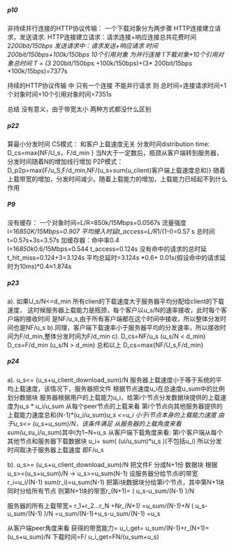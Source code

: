 ##### p10
非持续并行连接的HTTP协议传输：
一个下载对象分为两步骤 HTTP连接建立请求，发送请求. 
HTTP连接建立请求：请求连接+响应连接总共花费时间2*200bit/150bps
发送请求中：请求发送+响应请求 时间  200bit/150bps+100k/150bps
10个引用对象 为并行连接
1下载对象+10个引用对象总时间 T = (3* 200bit/150bps +100k/150bps)+(3* 200bit/15bps +100k/15bps)=7377s

持续的HTTP协议传输
中 只有一个连接  不能并行请求
则 总时间=连接请求时间+1个对象时间+10个引用对象时间=7351s

总结 没有意义，由于带宽太小 两种方式都没什么区别

##### p22
算最小分发时间
CS模式：  和客户上载速度无关
分发时间distribution time: D_cs=max{NF/U_s，F/d_min }
当N大于一定数后，瓶颈从客户端转到服务器，分发时间随着N的增加线行增加
P2P模式：
D_p2p=max{F/u_S,F/d_min,NF/(u_s+sum(u_client)客户端上载速度总和)}
随着上载带宽的增加，分发时间减少。随着上载能力的增加，上载能力已经起不到什么作用

##### P9
没有缓存：
一个对象时间=L/R=850k/15Mbps=0.0567s
流量强度I=16*850K/15Mbps=0.907
平均接入时延t_access=L/R*1/(1-I)=0.57 s
总时间t=0.57s+3s=3.57s
加缓存器：命中率0.4  
I=16*850k*0.6/15Mbps=0.544
t_access=0.124s
没有命中的请求的总时延t_hit_miss=0.124+3=3.124s
平均总延时=3.124s *0.6+ 0.01s(假设命中的请求延时为10ms)*0.4≈1.874s


##### p23
a). 如果U_s/N<=d_min 所有clien的下载速度大于服务器平均分配给client的下载速度，
这时候服务器上载能力是瓶颈，每个客户以u_s/N的速率接收，此时每个客户端的接收时间
是NF/u_s,由于所有客户端都在这个时间中接收，所以整体分发时间也是NF/u_s
b).同理，客户端下载速率小于服务器平均的分发速率，所以接收时间为F/d_min,整体分发时间为F/d_min
c).
D_cs=NF/u_s (u_s/N < d_min)
D_cs=F/d_min (u_s/N > d_min)
总和以上 D_cs=max{NF/U_s,F/d_min}

##### p24
a). u_s<= (u_s+u_client_download_sum)/N
服务器上载速度小于等于系统的平均上载速度，该情况下，服务器把文件
根据节点速度u_i在总速度u_sum中的比例划分数据块
服务器根据用户的上载能力u_i，给第i个节点分发数据块提供的上载速度为u_s * u_i/u_sum
从每个peer节点的上载来看
第i个节点向其他服务器提供的上载能力速度总和(N-1)*(u_i/u_sum)*u_s <=u_i 小于i节点本身的上载能力速度
由于u_s<= (u_s+u_sum)/N，该条件满足
从服务器的上载角度来看
sum(u_s*u_i/u_sum)其中i为1~N=u_s
从客户端下载角度来看:
第i个客户端从每个其他节点和服务器下载数据块
u_i+ sum( (ui/u_sum)*u_s )(不包括u_i) 
所以分发时间取决于服务器上载速度 即F/u_s

b). u_s>= (u_s+u_client_download_sum)/N
把文件F 分成N+1份 数据块
根据 
u_s>=(u_s+u_sum)/N   ->  u_s>=u_sum(N-1)
设服务器分给节点i的带宽 r_i=u_i/(N-1)
sum(r_i)=u_sum(N-1)
把第i块数据块分给第i个节点，其中第N+1块同时分给所有节点
则第N+1块的带宽r_(N+1)= ( u_s-u_sum/(N-1) )/N

服务器的所有上载带宽=
r_1+r_2...r_N +N*r_(N+1)
=u_sum/(N-1)+N*  ( u_s-u_sum/(N-1) )/N
=u_sum/(N-1)+u_s-u_sum/(N-1)
=u_s

从客户端peer角度来看 获得的带宽能力=
u_i_get= u_sum/(N-1)+r_(N+1)=(u_s+u_sum)/N
下载时间=F/ u_i_get=FN/(u_sum+u_s)
